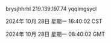 brysjhhrhl 219.139.197.74 yqqlmgsycl

2024年 10月 28日 星期一 16:40:02 CST

2024年 10月 28日 星期一 08:40:02 GMT
